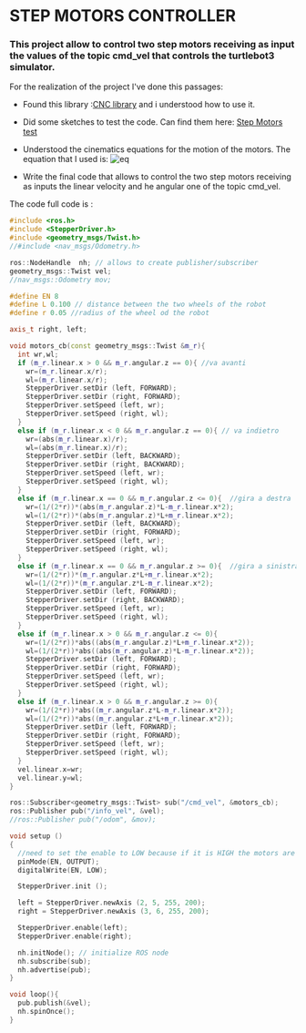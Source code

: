 # STEP MOTORS CONTROLLER
### This project allow to control two step motors receiving as input the values of the topic cmd_vel that controls the turtlebot3 simulator.

For the realization of the project I've done this passages:

- Found this library :[CNC library](https://github.com/DIMRobotics/ArduinoStepperDriver/wiki/Reference)
and i understood how to use it.

- Did some sketches to test the code.
Can find them here: [Step Motors test](https://github.com/DiegoGiFo/Step_Motor)

- Understood the cinematics equations for the motion of the motors. The equation that I used is:
![eq](http://www.sciweavers.org/upload/Tex2Img_1521467554/render.png?raw=true "Figure")

- Write the final code that allows to control the two step motors receiving as inputs the linear velocity and he angular one of the topic cmd_vel.

The code full code is :

~~~cpp
#include <ros.h>
#include <StepperDriver.h>
#include <geometry_msgs/Twist.h>
//#include <nav_msgs/Odometry.h>

ros::NodeHandle  nh; // allows to create publisher/subscriber
geometry_msgs::Twist vel;
//nav_msgs::Odometry mov;

#define EN 8
#define L 0.100 // distance between the two wheels of the robot
#define r 0.05 //radius of the wheel od the robot

axis_t right, left;

void motors_cb(const geometry_msgs::Twist &m_r){
  int wr,wl;
  if (m_r.linear.x > 0 && m_r.angular.z == 0){ //va avanti
    wr=(m_r.linear.x/r);
    wl=(m_r.linear.x/r);
    StepperDriver.setDir (left, FORWARD);
    StepperDriver.setDir (right, FORWARD);
    StepperDriver.setSpeed (left, wr);
    StepperDriver.setSpeed (right, wl);
  }
  else if (m_r.linear.x < 0 && m_r.angular.z == 0){ // va indietro
    wr=(abs(m_r.linear.x)/r);
    wl=(abs(m_r.linear.x)/r);
    StepperDriver.setDir (left, BACKWARD);
    StepperDriver.setDir (right, BACKWARD);
    StepperDriver.setSpeed (left, wr);
    StepperDriver.setSpeed (right, wl);
  }
  else if (m_r.linear.x == 0 && m_r.angular.z <= 0){  //gira a destra
    wr=(1/(2*r))*(abs(m_r.angular.z)*L-m_r.linear.x*2);
    wl=(1/(2*r))*(abs(m_r.angular.z)*L+m_r.linear.x*2);
    StepperDriver.setDir (left, BACKWARD);
    StepperDriver.setDir (right, FORWARD);
    StepperDriver.setSpeed (left, wr);
    StepperDriver.setSpeed (right, wl);
  }
  else if (m_r.linear.x == 0 && m_r.angular.z >= 0){  //gira a sinistra
    wr=(1/(2*r))*(m_r.angular.z*L+m_r.linear.x*2);
    wl=(1/(2*r))*(m_r.angular.z*L-m_r.linear.x*2);
    StepperDriver.setDir (left, FORWARD);
    StepperDriver.setDir (right, BACKWARD);
    StepperDriver.setSpeed (left, wr);
    StepperDriver.setSpeed (right, wl);
  }
  else if (m_r.linear.x > 0 && m_r.angular.z <= 0){
    wr=(1/(2*r))*abs((abs(m_r.angular.z)*L+m_r.linear.x*2));
    wl=(1/(2*r))*abs((abs(m_r.angular.z)*L-m_r.linear.x*2));
    StepperDriver.setDir (left, FORWARD);
    StepperDriver.setDir (right, FORWARD);
    StepperDriver.setSpeed (left, wr);
    StepperDriver.setSpeed (right, wl);
  }
  else if (m_r.linear.x > 0 && m_r.angular.z >= 0){
    wr=(1/(2*r))*abs((m_r.angular.z*L-m_r.linear.x*2));
    wl=(1/(2*r))*abs((m_r.angular.z*L+m_r.linear.x*2));
    StepperDriver.setDir (left, FORWARD);
    StepperDriver.setDir (right, FORWARD);
    StepperDriver.setSpeed (left, wr);
    StepperDriver.setSpeed (right, wl);
  }
  vel.linear.x=wr;
  vel.linear.y=wl;
}

ros::Subscriber<geometry_msgs::Twist> sub("/cmd_vel", &motors_cb);
ros::Publisher pub("/info_vel", &vel);
//ros::Publisher pub("/odom", &mov);

void setup ()
{
  //need to set the enable to LOW because if it is HIGH the motors are desabled
  pinMode(EN, OUTPUT);
  digitalWrite(EN, LOW);

  StepperDriver.init ();

  left = StepperDriver.newAxis (2, 5, 255, 200);
  right = StepperDriver.newAxis (3, 6, 255, 200);

  StepperDriver.enable(left);
  StepperDriver.enable(right);

  nh.initNode(); // initialize ROS node
  nh.subscribe(sub);
  nh.advertise(pub);
}

void loop(){
  pub.publish(&vel);
  nh.spinOnce();
}
~~~
